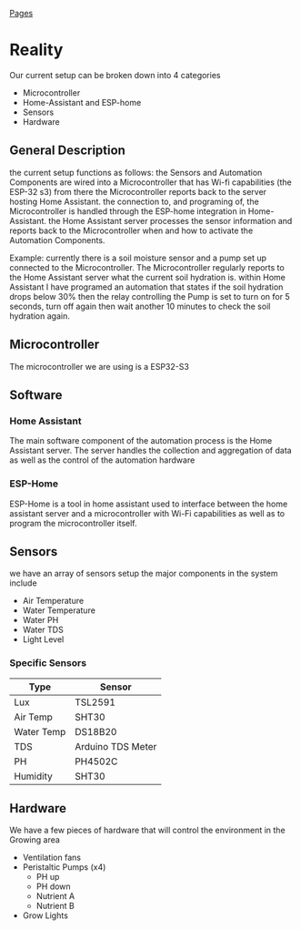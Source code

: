 [Pages](Pages.md)

# Reality
Our current setup can be broken down into 4 categories
- Microcontroller
- Home-Assistant and ESP-home
- Sensors
- Hardware

## General Description
the current setup functions as follows:
the Sensors and Automation Components are wired into a Microcontroller that has Wi-fi capabilities (the ESP-32 s3) from there the Microcontroller reports back to the server hosting Home Assistant. the connection to, and programing of, the Microcontroller is handled through the ESP-home integration in Home-Assistant. the Home Assistant server processes the sensor information and reports back to the Microcontroller when and how to activate the Automation Components.

Example: currently there is a soil moisture sensor and a pump set up connected to the Microcontroller. The Microcontroller regularly reports to the Home Assistant server what the current soil hydration is. within Home Assistant I have programed an automation that states if the soil hydration drops below 30% then the relay controlling the Pump is set to turn on for 5 seconds, turn off again then wait another 10 minutes to check the soil hydration again.

## Microcontroller
The microcontroller we are using is a ESP32-S3 

## Software
### Home Assistant
The main software component of the automation process is the Home Assistant server.
The server handles the collection and aggregation of data as well as the control of the automation hardware
### ESP-Home
ESP-Home is a tool in home assistant used to interface between the home assistant server and a microcontroller with Wi-Fi capabilities as well as to program the microcontroller itself.   
## Sensors
we have an array of sensors setup the major components in the system include
- Air Temperature
- Water Temperature
- Water PH
- Water TDS
- Light Level

### Specific Sensors
| Type       | Sensor            |
| ---------- | ----------------- |
| Lux        | TSL2591           |
| Air Temp   | SHT30             |
| Water Temp | DS18B20           |
| TDS        | Arduino TDS Meter |
| PH         | PH4502C           |
| Humidity   | SHT30             |
## Hardware
We have a few pieces of hardware that will control the environment in the Growing area
- Ventilation fans
- Peristaltic Pumps (x4)
	- PH up
	- PH down
	- Nutrient A
	- Nutrient B
- Grow Lights